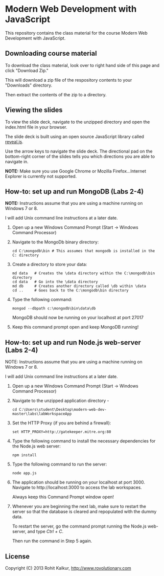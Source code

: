 # Modern Web Development with JavaScript

This repository contains the class material for the course Modern Web Development with JavaScript.

## Downloading course material

To download the class material, look over to right hand side of this page and click "Download Zip."

This will download a zip file of the respository contents to your "Downloads" directory.

Then extract the contents of the zip to a directory.

## Viewing the slides

To view the slide deck, navigate to the unzipped directory and open the index.html file in your browser.

The slide deck is built using an open source JavaScript library called [reveal.js](https://github.com/hakimel/reveal.js).

Use the arrow keys to navigate the slide deck. The directional pad on the bottom-right corner of the slides tells you which directions you are able to navigate in.

**NOTE:** Make sure you use Google Chrome or Mozilla Firefox...Internet Explorer is currently not supported.

## How-to: set up and run MongoDB (Labs 2-4)

**NOTE:** Instructions assume that you are using a machine running on Windows 7 or 8.

I will add Unix command line instructions at a later date.


1. Open up a new Windows Command Prompt (Start -> Windows Command Processor)

2. Navigate to the MongoDb binary directory: 
	```
	cd C:\mongodb\bin # This assumes that mongodb is installed in the C: directory
	```

3. Create a directory to store your data:
	```
	md data   # Creates the \data directory within the C:\mongodb\bin directory
	cd data   # Go into the \data directory
	md db     # Creates another directory called \db within \data
	cd ..     # Goes back to the C:\mongodb\bin directory
	```

4. Type the following command: 
	```
	mongod --dbpath c:\mongodb\bin\data\db
	```
    MongoDB should now be running on your localhost at port 27017
 
5. Keep this command prompt open and keep MongoDB running!


## How-to: set up and run Node.js web-server (Labs 2-4)

NOTE: Instructions assume that you are using a machine running on Windows 7 or 8.

I will add Unix command line instructions at a later date.


1. Open up a new Windows Command Prompt (Start -> Windows Command Processor)

2. Navigate to the unzipped application directory - 
	```
	cd C:\Users\student\Desktop\modern-web-dev-master\labs\labWorkspaceApp
	```

3. Set the HTTP Proxy (if you are behind a firewall):
	```
	set HTTP_PROXY=http://gatekeeper.mitre.org:80
	```
4. Type the following command to install the necessary dependencies for the Node.js web server:
	```
	npm install
	```

5. Type the following command to run the server:
	```			
	node app.js
	```

6. The application should be running on your localhost at port 3000. Navigate to http://localhost:3000 to access the lab workspaces.

	Always keep this Command Prompt window open!

7. Whenever you are beginning the next lab, make sure to restart the server so that the database is cleared and repopulated with the dummy data. 

   To restart the server, go the command prompt running the Node.js web-server, and type _Ctrl + C_. 

   Then run the command in Step 5 again.

## License

Copyright (C) 2013 Rohit Kalkur, http://www.rovolutionary.com
